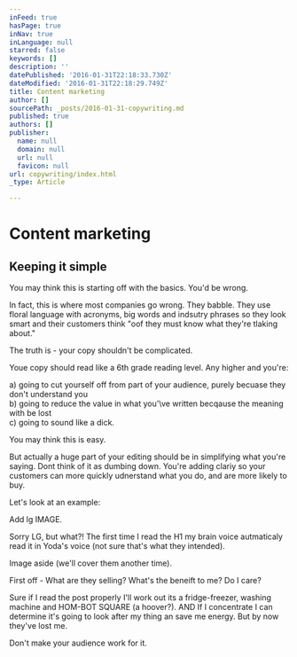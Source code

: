 ```yaml
---
inFeed: true
hasPage: true
inNav: true
inLanguage: null
starred: false
keywords: []
description: ''
datePublished: '2016-01-31T22:18:33.730Z'
dateModified: '2016-01-31T22:18:29.749Z'
title: Content marketing
author: []
sourcePath: _posts/2016-01-31-copywriting.md
published: true
authors: []
publisher:
  name: null
  domain: null
  url: null
  favicon: null
url: copywriting/index.html
_type: Article

---
```

# Content marketing

## Keeping it simple

You may think this is starting off with the basics. You'd be wrong. 

In fact, this is where most companies go wrong. They babble. They use floral language with acronyms, big words and indsutry phrases so they look smart and their customers think "oof they must know what they're tlaking about."

The truth is - your copy shouldn't be complicated. 

Youe copy should read like a 6th grade reading level. Any higher and you're:

a) going to cut yourself off from part of your audience, purely becuase they don't understand you  
b) going to reduce the value in what you'\\ve written becqause the meaning with be lost  
c) going to sound like a dick.

You may think this is easy.

But actually a huge part of your editing should be in simplifying what you're saying. Dont think of it as dumbing down. You're adding clariy so your customers can more quickly udnerstand what you do, and are more likely to buy. 

Let's look at an example:

Add lg IMAGE. 

Sorry LG, but what?! The first time I read the H1 my brain voice autmaticaly read it in Yoda's voice (not sure that's what they intended). 

Image aside (we'll cover them another time). 

First off - What are they selling? What's the beneift to me? Do I care?

Sure if I read the post properly I'll work out its a fridge-freezer, washing machine and HOM-BOT SQUARE (a hoover?). AND If I concentrate I can determine it's going to look after my thing an save me energy. But by now they've lost me. 

Don't make your audience work for it.